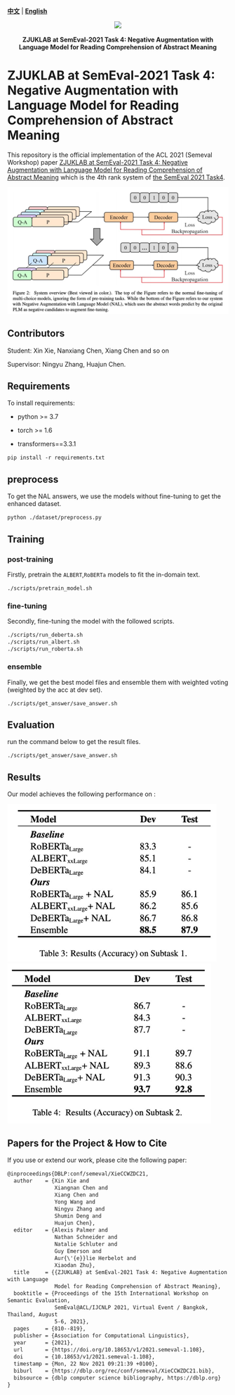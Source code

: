[**中文**](https://github.com/zjunlp/SemEval2021Task4/blob/main/README_CN.md) | [**English**](https://github.com/zjunlp/SemEval2021Task4/)


<p align="center">
    <a href="https://github.com/zjunlp/openue"> <img src="https://raw.githubusercontent.com/zjunlp/openue/master/docs/images/logo_zju_klab.png" width="400"/></a>
</p>
<p align="center">
    <strong>ZJUKLAB at SemEval-2021 Task 4: Negative Augmentation with Language Model for Reading Comprehension of Abstract Meaning</strong>
</p>



# ZJUKLAB at SemEval-2021 Task 4: Negative Augmentation with Language Model for Reading Comprehension of Abstract Meaning

This repository is the official implementation of the ACL 2021 (Semeval Workshop) paper [ZJUKLAB at SemEval-2021 Task 4: Negative Augmentation with Language Model for Reading Comprehension of Abstract Meaning](https://arxiv.org/pdf/2102.12828.pdf) which is the 4th rank system of [the SemEval 2021 Task4](https://competitions.codalab.org/competitions/26153).

<img src="./imgs/model.png" alt="image-20210821215951603" style="zoom:50%;" />

## Contributors

Student: Xin Xie, Nanxiang Chen, Xiang Chen and so on

Supervisor: Ningyu Zhang, Huajun Chen.

## Requirements

To install requirements:

* python >= 3.7

* torch >= 1.6

* transformers==3.3.1

```setup
pip install -r requirements.txt
```

## preprocess

To get the NAL answers, we use the models without fine-tuning to get the enhanced dataset.

```
python ./dataset/preprocess.py
```

## Training

### post-training

Firstly, pretrain the `ALBERT`,`RoBERTa` models to fit the in-domain text.

```
./scripts/pretrain_model.sh
```

### fine-tuning

Secondly, fine-tuning the model with the followed scripts.

```
./scripts/run_deberta.sh
./scripts/run_albert.sh
./scripts/run_roberta.sh
```

### ensemble

Finally, we get the best model files and ensemble them with weighted voting (weighted by the acc at dev set).

```
./scripts/get_answer/save_answer.sh
```

## Evaluation

run the command below to get the result files. 

```shell
./scripts/get_answer/save_answer.sh
```

## Results

Our model achieves the following performance on :

<img src="./imgs/subtask1.png" alt="image-20210821220422665" style="zoom:75%;" />

<img src="./imgs/subtask2.png" alt="image-20210821220422665" style="zoom:75%;" />


## Papers for the Project & How to Cite

If you use or extend our work, please cite the following paper:

```
@inproceedings{DBLP:conf/semeval/XieCCWZDC21,
  author    = {Xin Xie and
               Xiangnan Chen and
               Xiang Chen and
               Yong Wang and
               Ningyu Zhang and
               Shumin Deng and
               Huajun Chen},
  editor    = {Alexis Palmer and
               Nathan Schneider and
               Natalie Schluter and
               Guy Emerson and
               Aur{\'{e}}lie Herbelot and
               Xiaodan Zhu},
  title     = {{ZJUKLAB} at SemEval-2021 Task 4: Negative Augmentation with Language
               Model for Reading Comprehension of Abstract Meaning},
  booktitle = {Proceedings of the 15th International Workshop on Semantic Evaluation,
               SemEval@ACL/IJCNLP 2021, Virtual Event / Bangkok, Thailand, August
               5-6, 2021},
  pages     = {810--819},
  publisher = {Association for Computational Linguistics},
  year      = {2021},
  url       = {https://doi.org/10.18653/v1/2021.semeval-1.108},
  doi       = {10.18653/v1/2021.semeval-1.108},
  timestamp = {Mon, 22 Nov 2021 09:21:39 +0100},
  biburl    = {https://dblp.org/rec/conf/semeval/XieCCWZDC21.bib},
  bibsource = {dblp computer science bibliography, https://dblp.org}
}
```

